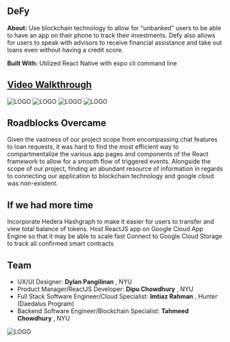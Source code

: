## DeFy


**About:** Use blockchain technology to allow for “unbanked” users to be able to have an app on their phone to track their investments. Defy also allows for users to speak with advisors to receive financial assistance and take out loans even without having a credit score.

**Built With:** Utilized React Native with expo cli command line 


## [Video Walkthrough](https://www.youtube.com/watch?v=SXXdf7BYZLM)
![LOGO](/assets/photo1.PNG)
![LOGO](/assets/photo3.PNG)
![LOGO](/assets/photo2.PNG)
![LOGO](/assets/photo4.PNG)



## Roadblocks Overcame

Given the vastness of our project scope from encompassing chat features to loan requests, it was hard to find the most efficient way to compartmentalize the various app pages and components of the React framework to allow for a smooth flow of triggered events. Alongside the scope of our project, finding an abundant resource of information in regards to connecting our application to blockchain technology and google cloud was non-existent.


## If we had more time

Incorporate Hedera Hashgraph to make it easier for users to transfer and view total balance of tokens.
Host ReactJS app on Google Cloud App Engine so that it may be able to scale fast
Connect to Google Cloud Storage to track all confirmed smart contracts 


## Team

- UX/UI Designer: **Dylan Pangilinan** , NYU
- Product Manager/ReactJS Developer: **Dipu Chowdhury** , NYU
- Full Stack Software Engineer/Cloud Specialist: **Imtiaz Rahman** , Hunter (Daedalus Program)
- Backend Software Engineer/Blockchain Specialist: **Tahmeed Chowdhury** , NYU


![LOGO](/assets/Defy.png)
